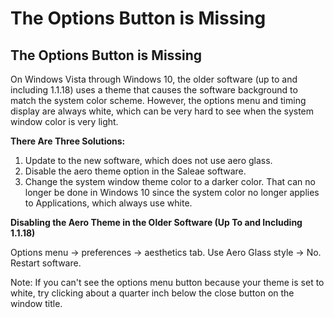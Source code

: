 # The Options Button is Missing

## The Options Button is Missing

On Windows Vista through Windows 10, the older software \(up to and including 1.1.18\) uses a theme that causes the software background to match the system color scheme. However, the options menu and timing display are always white, which can be very hard to see when the system window color is very light.

**There Are Three Solutions:**

1. Update to the new software, which does not use aero glass.
2. Disable the aero theme option in the Saleae software.
3. Change the system window theme color to a darker color. That can no longer be done in Windows 10 since the system color no longer applies to Applications, which always use white.

**Disabling the Aero Theme in the Older Software \(Up To and Including 1.1.18\)**

Options menu -&gt; preferences -&gt; aesthetics tab. Use Aero Glass style -&gt; No. Restart software.

Note: If you can't see the options menu button because your theme is set to white, try clicking about a quarter inch below the close button on the window title.

